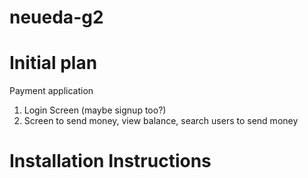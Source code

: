 # neueda-g2

# Initial plan
Payment application 
1) Login Screen (maybe signup too?)
2) Screen to send money, view balance, search users to send money

# Installation Instructions



